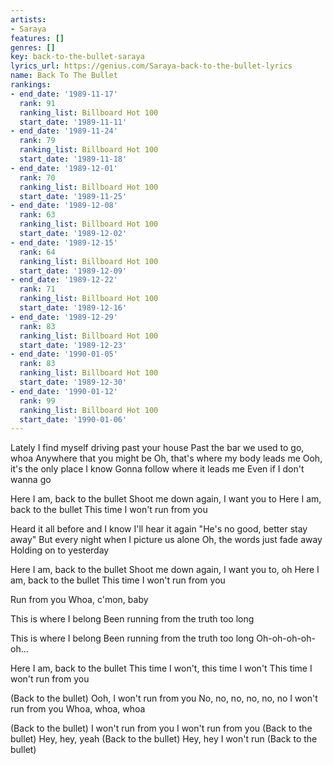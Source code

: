 ```yaml
---
artists:
- Saraya
features: []
genres: []
key: back-to-the-bullet-saraya
lyrics_url: https://genius.com/Saraya-back-to-the-bullet-lyrics
name: Back To The Bullet
rankings:
- end_date: '1989-11-17'
  rank: 91
  ranking_list: Billboard Hot 100
  start_date: '1989-11-11'
- end_date: '1989-11-24'
  rank: 79
  ranking_list: Billboard Hot 100
  start_date: '1989-11-18'
- end_date: '1989-12-01'
  rank: 70
  ranking_list: Billboard Hot 100
  start_date: '1989-11-25'
- end_date: '1989-12-08'
  rank: 63
  ranking_list: Billboard Hot 100
  start_date: '1989-12-02'
- end_date: '1989-12-15'
  rank: 64
  ranking_list: Billboard Hot 100
  start_date: '1989-12-09'
- end_date: '1989-12-22'
  rank: 71
  ranking_list: Billboard Hot 100
  start_date: '1989-12-16'
- end_date: '1989-12-29'
  rank: 83
  ranking_list: Billboard Hot 100
  start_date: '1989-12-23'
- end_date: '1990-01-05'
  rank: 83
  ranking_list: Billboard Hot 100
  start_date: '1989-12-30'
- end_date: '1990-01-12'
  rank: 99
  ranking_list: Billboard Hot 100
  start_date: '1990-01-06'
---
```

Lately I find myself driving past your house
Past the bar we used to go, whoa
Anywhere that you might be
Oh, that's where my body leads me
Ooh, it's the only place I know
Gonna follow where it leads me
Even if I don't wanna go

Here I am, back to the bullet
Shoot me down again, I want you to
Here I am, back to the bullet
This time I won't run from you

Heard it all before and I know I'll hear it again
"He's no good, better stay away"
But every night when I picture us alone
Oh, the words just fade away
Holding on to yesterday

Here I am, back to the bullet
Shoot me down again, I want you to, oh
Here I am, back to the bullet
This time I won't run from you

Run from you
Whoa, c'mon, baby

This is where I belong
Been running from the truth too long

This is where I belong
Been running from the truth too long
Oh-oh-oh-oh-oh...

Here I am, back to the bullet
This time I won't, this time I won't
This time I won't run from you

(Back to the bullet)
Ooh, I won't run from you
No, no, no, no, no, no
I won't run from you
Whoa, whoa, whoa

(Back to the bullet)
I won't run from you
I won't run from you
(Back to the bullet)
Hey, hey, yeah
(Back to the bullet)
Hey, hey
I won't run
(Back to the bullet)

